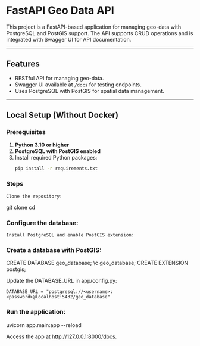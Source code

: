 # FastAPI Geo Data API

This project is a FastAPI-based application for managing geo-data with PostgreSQL and PostGIS support. The API supports CRUD operations and is integrated with Swagger UI for API documentation.

---

## Features
- RESTful API for managing geo-data.
- Swagger UI available at `/docs` for testing endpoints.
- Uses PostgreSQL with PostGIS for spatial data management.

---

## Local Setup (Without Docker)

### Prerequisites
1. **Python 3.10 or higher**
2. **PostgreSQL with PostGIS enabled**
3. Install required Python packages:
   ```bash
   pip install -r requirements.txt
### Steps

    Clone the repository:

git clone <repository-url>
cd <repository-folder>

### Configure the database:

    Install PostgreSQL and enable PostGIS extension:



### Create a database with PostGIS:

CREATE DATABASE geo_database;
\c geo_database;
CREATE EXTENSION postgis;

Update the DATABASE_URL in app/config.py:

    DATABASE_URL = "postgresql://<username>:<password>@localhost:5432/geo_database"

### Run the application:

uvicorn app.main:app --reload

Access the app at http://127.0.0.1:8000/docs.